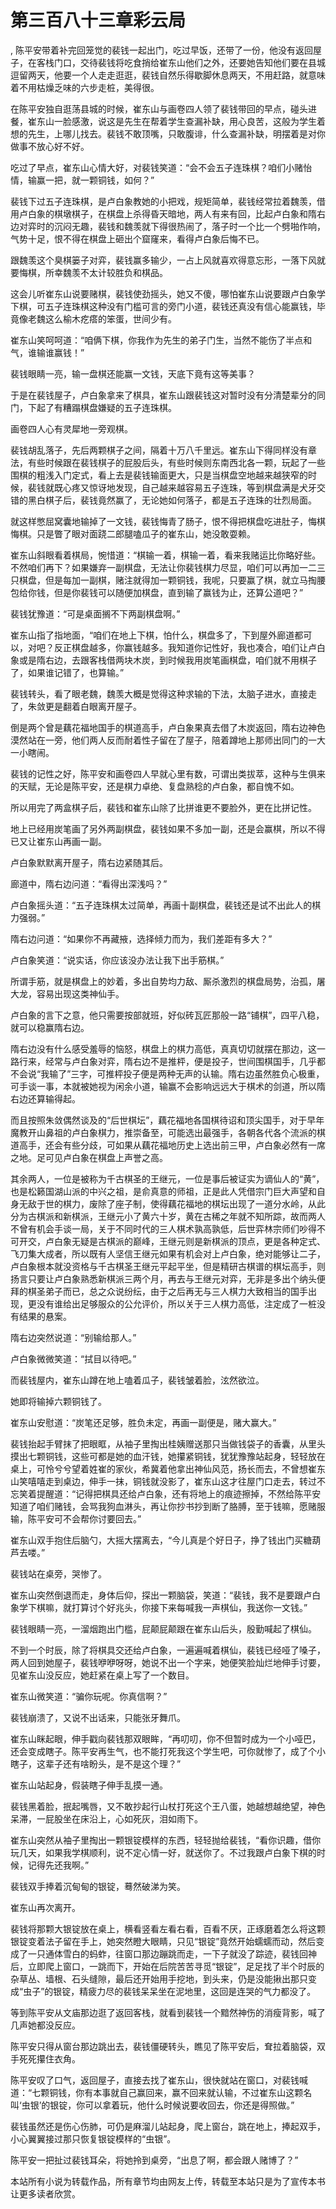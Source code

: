 # 第三百八十三章彩云局
,  陈平安带着补完回笼觉的裴钱一起出门，吃过早饭，还带了一份，他没有返回屋子，在客栈门口，交待裴钱将吃食捎给崔东山他们之外，还要她告知他们要在县城逗留两天，他要一个人走走逛逛，裴钱自然乐得歇脚休息两天，不用赶路，就意味着不用枯燥乏味的六步走桩，美得很。
   在陈平安独自逛荡县城的时候，崔东山与画卷四人领了裴钱带回的早点，碰头进餐，崔东山一脸感激，说这是先生在帮着学生查漏补缺，用心良苦，这般为学生着想的先生，上哪儿找去。裴钱不敢顶嘴，只敢腹诽，什么查漏补缺，明摆着是对你做事不放心好不好。
   吃过了早点，崔东山心情大好，对裴钱笑道：“会不会五子连珠棋？咱们小赌怡情，输赢一把，就一颗铜钱，如何？”
   裴钱下过五子连珠棋，是卢白象教她的小把戏，规矩简单，裴钱经常拉着魏羡，借用卢白象的棋墩棋子，在棋盘上杀得昏天暗地，两人有来有回，比起卢白象和隋右边对弈时的沉闷无趣，裴钱和魏羡就下得很热闹了，落子时一个比一个劈啪作响，气势十足，恨不得在棋盘上砸出个窟窿来，看得卢白象后悔不已。
   跟魏羡这个臭棋篓子对弈，裴钱赢多输少，一占上风就喜欢得意忘形，一落下风就要悔棋，所幸魏羡不太计较胜负和棋品。
   这会儿听崔东山说要赌棋，裴钱使劲摇头，她又不傻，哪怕崔东山说要跟卢白象学下棋，可五子连珠棋这种没有门槛可言的旁门小道，裴钱还真没有信心能赢钱，毕竟像老魏这么榆木疙瘩的笨蛋，世间少有。
   崔东山笑呵呵道：“咱俩下棋，你我作为先生的弟子门生，当然不能伤了半点和气，谁输谁赢钱！”
   裴钱眼睛一亮，输一盘棋还能赢一文钱，天底下竟有这等美事？
   于是在裴钱屋子，卢白象拿来了棋具，崔东山跟裴钱这对暂时没有分清楚辈分的同门，下起了有糟蹋棋盘嫌疑的五子连珠棋。
   画卷四人心有灵犀地一旁观棋。
   裴钱胡乱落子，先后两颗棋子之间，隔着十万八千里远。崔东山下得同样没有章法，有些时候跟在裴钱棋子的屁股后头，有些时候则东南西北各一颗，玩起了一些围棋的粗浅入门定式，看上去是裴钱输面更大，只是当棋盘空地越来越狭窄的时候，裴钱就既心疼又惊讶地发现，自己越来越容易五子连珠，等到棋盘满是犬牙交错的黑白棋子后，裴钱竟然赢了，无论她如何落子，都是五子连珠的壮烈局面。
   就这样憋屈窝囊地输掉了一文钱，裴钱悔青了肠子，恨不得把棋盘吃进肚子，悔棋悔棋。只是瞥了眼对面跷二郎腿嗑瓜子的崔东山，她没敢耍赖。
   崔东山斜眼看着棋局，惋惜道：“棋输一着，棋输一着，看来我赌运比你略好些。不然咱们再下？如果嫌弃一副棋盘，无法让你裴钱棋力尽显，咱们可以再加一二三只棋盘，但是每加一副棋，赌注就得加一颗铜钱，我呢，只要赢了棋，就立马掏腰包给你钱，但是你裴钱可以随便加棋盘，直到输了赢钱为止，还算公道吧？”
   裴钱犹豫道：“可是桌面搁不下两副棋盘啊。”
   崔东山指了指地面，“咱们在地上下棋，怕什么，棋盘多了，下到屋外廊道都可以，对吧？反正棋盘越多，你赢钱越多。我知道你记性好，我也凑合，咱们让卢白象或是隋右边，去跟客栈借两块木炭，到时候我用炭笔画棋盘，咱们就不用棋子了，如果谁记错了，也算输。”
   裴钱转头，看了眼老魏，魏羡大概是觉得这种求输的下法，太脑子进水，直接走了，朱敛更是翻着白眼离开屋子。
   倒是两个曾是藕花福地国手的棋道高手，卢白象果真去借了木炭返回，隋右边神色漠然站在一旁，他们两人反而耐着性子留在了屋子，陪着蹲地上那师出同门的一大一小瞎闹。
   裴钱的记性之好，陈平安和画卷四人早就心里有数，可谓出类拔萃，这种与生俱来的天赋，无论是陈平安，还是棋力卓绝、复盘熟稔的卢白象，都自愧不如。
   所以用完了两盒棋子后，裴钱和崔东山除了比拼谁更不要脸外，更在比拼记性。
   地上已经用炭笔画了另外两副棋盘，裴钱如果不多加一副，还是会赢棋，所以不得已又让崔东山再画一副。
   卢白象默默离开屋子，隋右边紧随其后。
   廊道中，隋右边问道：“看得出深浅吗？”
   卢白象摇头道：“五子连珠棋太过简单，再画十副棋盘，裴钱还是试不出此人的棋力强弱。”
   隋右边问道：“如果你不再藏掖，选择倾力而为，我们差距有多大？”
   卢白象笑道：“说实话，你应该没办法让我下出手筋棋。”
   所谓手筋，就是棋盘上的妙着，多出自势均力敌、厮杀激烈的棋盘局势，治孤，屠大龙，容易出现这类神仙手。
   卢白象的言下之意，他只需要按部就班，好似砖瓦匠那般一路“铺棋”，四平八稳，就可以稳赢隋右边。
   隋右边没有什么感受羞辱的恼怒，棋盘上的棋力高低，真真切切就摆在那边，这一路行来，经常与卢白象对弈，隋右边不是推枰，便是投子，世间围棋国手，几乎都不会说“我输了”三字，可推枰投子便是两种无声的认输。隋右边虽然胜负心极重，可手谈一事，本就被她视为闲余小道，输赢不会影响远远大于棋术的剑道，所以隋右边还算输得起。
   而且按照朱敛偶然谈及的“后世棋坛”，藕花福地各国棋待诏和顶尖国手，对于早年魔教开山鼻祖的卢白象棋力，推崇备至，可能选出最强手，各朝各代各个流派的棋道高手，还会有些分歧，可如果从藕花福地历史上选出前三甲，卢白象必然有一席之地。足可见卢白象在棋盘上声誉之高。
   其余两人，一位是被称为千古棋圣的王继元，一位是事后被证实为谪仙人的“黄”，也是松籁国湖山派的中兴之祖，是俞真意的师祖，正是此人凭借宗门巨大声望和自身无敌于世的棋力，废除了座子制，使得藕花福地的棋坛出现了一道分水岭，从此分为古棋派和新棋派，王继元小了黄六十岁，黄在古稀之年就不知所踪，故而两人不曾有机会手谈一局，关于不同时代的三人棋术孰高孰低，后世弈林宗师们吵得不可开交，卢白象无疑是古棋派的巅峰，王继元则是新棋派的顶点，更是各种定式、飞刀集大成者，所以既有人坚信王继元如果有机会对上卢白象，绝对能够让二子，卢白象根本就没资格与千古棋圣王继元平起平坐，但是精研古棋谱的棋坛高手，则扬言只要让卢白象熟悉新棋派三两个月，再去与王继元对弈，无非是多出个纳头便拜的棋圣弟子而已，总之众说纷纭，由于之后再无与三人棋力大致相当的国手出现，更没有谁给出足够服众的公允评价，所以关于三人棋力高低，注定成了一桩没有结果的悬案。
   隋右边突然说道：“别输给那人。”
   卢白象微微笑道：“拭目以待吧。”
   而裴钱屋内，崔东山蹲在地上嗑着瓜子，裴钱皱着脸，泫然欲泣。
   她即将输掉六颗铜钱了。
   崔东山安慰道：“炭笔还足够，胜负未定，再画一副便是，赌大赢大。”
   裴钱抬起手臂抹了把眼眶，从袖子里掏出桂姨赠送那只当做钱袋子的香囊，从里头摸出七颗铜钱，这些可都是她的血汗钱，她攥紧铜钱，犹犹豫豫站起身，轻轻放在桌上，可怜兮兮望着姓崔的家伙，希冀着他拿出神仙风范，扬长而去，不曾想崔东山笑嘻嘻走到桌边，伸手一抹，铜钱就没影了，崔东山这才往屋门口走去，转过不忘笑着提醒道：“记得把棋具还给卢白象，还有将地上的痕迹擦掉，不然给陈平安知道了咱们赌钱，会骂我狗血淋头，再让你抄书抄到断了胳膊，至于钱嘛，愿赌服输，陈平安可不会帮你讨要回去。”
   崔东山双手抱住后脑勺，大摇大摆离去，“今儿真是个好日子，挣了钱出门买糖葫芦去喽。”
   裴钱站在桌旁，哭惨了。
   崔东山突然倒退而走，身体后仰，探出一颗脑袋，笑道：“裴钱，我不是要跟卢白象学下棋嘛，就打算讨个好兆头，你接下来每喊我一声棋仙，我送你一文钱。”
   裴钱眼睛一亮，一溜烟跑出门槛，屁颠屁颠跟在崔东山后头，殷勤喊起了棋仙。
   不到一个时辰，除了将棋具交还给卢白象，一遍遍喊着棋仙，裴钱已经哑了嗓子，两人回到她屋子，裴钱咿咿呀呀，她说不出一个字来，她便笑脸灿烂地伸手讨要，见崔东山没反应，她赶紧在桌上写了一个数目。
   崔东山微笑道：“骗你玩呢。你真信啊？”
   裴钱崩溃了，又说不出话来，只能张牙舞爪。
   崔东山眯起眼，伸手戳向裴钱那双眼眸，“再叨叨，你不但暂时成为一个小哑巴，还会变成瞎子。陈平安再生气，也不能打死我这个学生吧，可你就惨了，成了个小瞎子，这辈子还有啥盼头，是不是这个理？”
   崔东山站起身，假装瞎子伸手乱摸一通。
   裴钱黑着脸，抿起嘴唇，又不敢抄起行山杖打死这个王八蛋，她越想越绝望，神色呆滞，一屁股坐在床沿上，心如死灰，泪如雨下。
   崔东山突然从袖子里掏出一颗银锭模样的东西，轻轻抛给裴钱，“看你识趣，借你玩几天，如果我学棋顺利，说不定心情一好，就送你了。不过我跟卢白象下棋的时候，记得先还我啊。”
   裴钱双手捧着沉甸甸的银锭，蓦然破涕为笑。
   崔东山再次离开。
   裴钱将那颗大银锭放在桌上，横看竖看左看右看，百看不厌，正琢磨着怎么将这颗银锭变着法子留在手上，她突然瞪大眼睛，只见“银锭”竟然开始蠕蠕而动，然后变成了一只通体雪白的蚂蚱，往窗口那边蹦跳而走，一下子就没了踪迹，裴钱回神后，立即爬上窗口，一跳而下，开始在后院苦苦寻觅“银锭”，足足找了半个时辰的杂草丛、墙根、石头缝隙，最后还开始用手挖地，到头来，仍是没能揪出那只变成“虫子”的银锭，精疲力尽的裴钱呆呆坐在泥地里，这回是连哭的气力都没了。
   等到陈平安从文庙那边逛了返回客栈，就看到裴钱一个黯然神伤的消瘦背影，喊了几声她都没反应。
   陈平安只得从窗台那边跳出去，裴钱僵硬转头，瞧见了陈平安后，耷拉着脑袋，双手死死攥住衣角。
   陈平安叹了口气，返回屋子，直接去找了崔东山，很快就站在窗口，对裴钱喊道：“七颗铜钱，你有本事就自己赢回来，赢不回来就认输，不过崔东山这颗名叫‘虫银’的银锭，你可以拿着玩，他什么时候说要收回去，你还是得照做。”
   裴钱虽然还是伤心伤肺，可仍是麻溜儿站起身，爬上窗台，跳在地上，捧起双手，小心翼翼接过那只恢复银锭模样的“虫银”。
   陈平安一把扯过裴钱耳朵，将她拎到桌旁，“出息了啊，都会跟人赌博了？”
  本站所有小说为转载作品，所有章节均由网友上传，转载至本站只是为了宣传本书让更多读者欣赏。